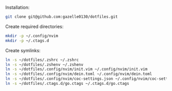 Installation:
```sh
git clone git@github.com:gazelle0130/dotfiles.git
```

Create required directories:
```sh
mkdir -p ~/.config/nvim
mkdir -p ~/.ctags.d
```

Create symlinks:
```sh
ln -s ~/dotfiles/.zshrc ~/.zshrc
ln -s ~/dotfiles/.zshenv ~/.zshenv
ln -s ~/dotfiles/.config/nvim/init.vim ~/.config/nvim/init.vim
ln -s ~/dotfiles/.config/nvim/dein.toml ~/.config/nvim/dein.toml
ln -s ~/dotfiles/.config/nvim/coc-settings.json ~/.config/nvim/coc-settings.json
ln -s ~/dotfiles/.ctags.d/go.ctags ~/.ctags.d/go.ctags
```
